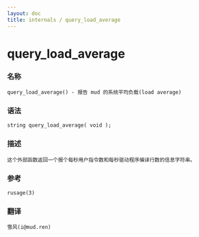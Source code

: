 ```yaml
---
layout: doc
title: internals / query_load_average
---
```

# query_load_average

### 名称

    query_load_average() - 报告 mud 的系统平均负载(load average)

### 语法

    string query_load_average( void );

### 描述

    这个外部函数返回一个报个每秒用户指令数和每秒驱动程序编译行数的信息字符串。

### 参考

    rusage(3)

### 翻译

    雪风(i@mud.ren)
